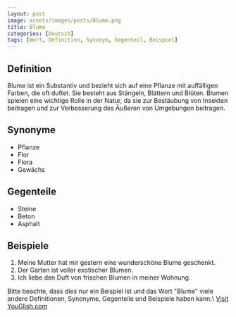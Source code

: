 ```yaml
---
layout: post
image: assets/images/posts/Blume.png
title: Blume
categories: [Deutsch]
tags: [Wort, Definition, Synonym, Gegenteil, Beispiel]
---
```


## Definition
Blume ist ein Substantiv und bezieht sich auf eine Pflanze mit auffälligen Farben, die oft duftet. Sie besteht aus Stängeln, Blättern und Blüten. Blumen spielen eine wichtige Rolle in der Natur, da sie zur Bestäubung von Insekten beitragen und zur Verbesserung des Äußeren von Umgebungen beitragen.

## Synonyme
- Pflanze
- Flor
- Flora
- Gewächs

## Gegenteile
- Steine 
- Beton
- Asphalt

## Beispiele
1. Meine Mutter hat mir gestern eine wunderschöne Blume geschenkt.
2. Der Garten ist voller exotischer Blumen.
3. Ich liebe den Duft von frischen Blumen in meiner Wohnung.

Bitte beachte, dass dies nur ein Beispiel ist und das Wort "Blume" viele andere Definitionen, Synonyme, Gegenteile und Beispiele haben kann.\ <a id="yg-widget-0" class="youglish-widget" data-query="Blume" data-lang="german" data-components="8412" data-auto-start="0" data-bkg-color="theme_light" data-title="How%20to%20pronounce%20Blume%20in%20German"  rel="nofollow" href="https://youglish.com">Visit YouGlish.com</a><script async src="https://youglish.com/public/emb/widget.js" charset="utf-8"></script>